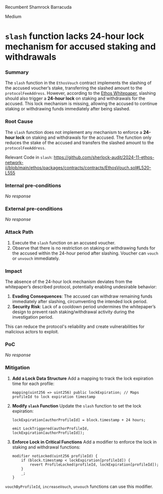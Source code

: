 Recumbent Shamrock Barracuda

Medium

# `slash` function lacks 24-hour lock mechanism for accused staking and withdrawals

### Summary

The `slash` function in the `EthosVouch` contract implements the slashing of the accused voucher’s stake, transferring the slashed amount to the `protocolFeeAddress`. However, according to the [Ethos Whitepaper](https://whitepaper.ethos.network/ethos-mechanisms/slash#slashing), slashing should also trigger a **24-hour lock** on staking and withdrawals for the accused. This lock mechanism is missing, allowing the accused to continue staking or withdrawing funds immediately after being slashed.


### Root Cause

The `slash` function does not implement any mechanism to enforce a **24-hour lock** on staking and withdrawals for the accused. The function only reduces the stake of the accused and transfers the slashed amount to the `protocolFeeAddress`.

Relevant Code in `slash`:
https://github.com/sherlock-audit/2024-11-ethos-network-ii/blob/main/ethos/packages/contracts/contracts/EthosVouch.sol#L520-L555

### Internal pre-conditions

_No response_

### External pre-conditions

_No response_

### Attack Path

1. Execute the `slash` function on an accused voucher.
2. Observe that there is no restriction on staking or withdrawing funds for the accused within the 24-hour period after slashing.
Voucher can `vouch` or `unvouch` immediately.

### Impact

The absence of the 24-hour lock mechanism deviates from the whitepaper’s described protocol, potentially enabling undesirable behavior:
1. **Evading Consequences**: The accused can withdraw remaining funds immediately after slashing, circumventing the intended lock period.
2. **Security Risk**: Lack of a cooldown period undermines the whitepaper’s design to prevent rash staking/withdrawal activity during the investigation period.

This can reduce the protocol's reliability and create vulnerabilities for malicious actors to exploit.


### PoC

_No response_

### Mitigation

1. **Add a Lock Data Structure**
   Add a mapping to track the lock expiration time for each profile:
   ```solidity
   mapping(uint256 => uint256) public lockExpiration; // Maps profileId to lock expiration timestamp
   ```

2. **Modify `slash` Function**
   Update the `slash` function to set the lock expiration:
   ```solidity
   lockExpiration[authorProfileId] = block.timestamp + 24 hours;

   emit LockTriggered(authorProfileId, lockExpiration[authorProfileId]);
   ```

3. **Enforce Lock in Critical Functions**
   Add a modifier to enforce the lock in staking and withdrawal functions:
   ```solidity
   modifier notLocked(uint256 profileId) {
       if (block.timestamp < lockExpiration[profileId]) {
           revert ProfileLocked(profileId, lockExpiration[profileId]);
       }
       _;
   }
   ```

`vouchByProfileId`, `increaseVouch`, `unvouch` functions can use this modifier.